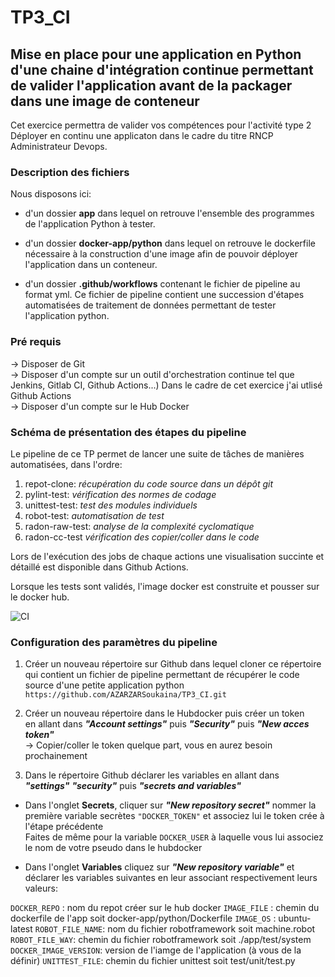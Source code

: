 # TP3_CI
## Mise en place pour une application en Python d'une chaine d'intégration continue permettant de valider l'application avant de la packager dans une image de conteneur
Cet exercice permettra de valider vos compétences pour l'activité type 2 Déployer en continu une applicaton dans le cadre du titre RNCP Administrateur Devops.

### Description des fichiers 
Nous disposons ici: 

* d'un dossier **app** dans lequel on retrouve l'ensemble des programmes de l'application Python à tester. 

* d'un dossier **docker-app/python** dans lequel on retrouve le dockerfile nécessaire à la construction d'une image afin de pouvoir déployer l'application dans un conteneur. 

* d'un dossier **.github/workflows** contenant le fichier de pipeline au format yml. Ce fichier de pipeline contient une succession d'étapes automatisées de traitement de données permettant de tester l'application python.

### Pré requis 
-> Disposer de Git  
-> Disposer d'un compte sur un outil d'orchestration continue tel que Jenkins, Gitlab CI, Github Actions...) Dans le cadre de cet exercice j'ai utlisé Github Actions    
-> Disposer d'un compte sur le Hub Docker  

### Schéma de présentation des étapes du pipeline 
Le pipeline de ce TP permet de lancer une suite de tâches de manières automatisées, dans l'ordre:  
1. repot-clone: *récupération du code source dans un dépôt git*
2. pylint-test: *vérification des normes de codage*  
3. unittest-test: *test des modules individuels*  
4. robot-test: *automatisation de test*
5. radon-raw-test: *analyse de la complexité cyclomatique*
6. radon-cc-test *vérification des copier/coller dans le code*

Lors de l'exécution des jobs de chaque actions une visualisation succinte et détaillé est disponible dans Github Actions.  

Lorsque les tests sont validés, l'image docker est construite et pousser sur le docker hub.  

![CI](https://github.com/AZARZARSoukaina/TP3_CI/assets/105217130/6b15bc63-76e5-49a4-8562-f528d3696408)

### Configuration des paramètres du pipeline
1. Créer un nouveau répertoire sur Github dans lequel cloner ce répertoire
qui contient un fichier de pipeline permettant de récupérer le code source
d'une petite application python  
`https://github.com/AZARZARSoukaina/TP3_CI.git`

3. Créer un nouveau répertoire dans le Hubdocker puis créer un token   
en allant dans ***"Account settings"*** puis ***"Security"*** puis ***"New acces token"***   
-> Copier/coller le token quelque part, vous en aurez besoin prochainement   

4. Dans le répertoire Github déclarer les variables en allant dans ***"settings"*** ***"security"*** puis ***"secrets and variables"***
   
- Dans l'onglet **Secrets**, cliquer sur ***"New repository secret"*** nommer la première variable secrètes `"DOCKER_TOKEN"` et associez lui le token crée à l'étape précédente   
Faites de même pour la variable `DOCKER_USER` à laquelle vous lui associez le nom de votre pseudo dans le hubdocker     

- Dans l'onglet **Variables** cliquez sur ***"New repository variable"*** et déclarer les variables suivantes en leur associant respectivement leurs valeurs:   

`DOCKER_REPO` : nom du repot créer sur le hub docker
`IMAGE_FILE` : chemin du dockerfile de l'app soit docker-app/python/Dockerfile
`IMAGE_OS` : ubuntu-latest
`ROBOT_FILE_NAME`: nom du fichier robotframework soit machine.robot
`ROBOT_FILE_WAY`: chemin du fichier robotframework soit ./app/test/system
`DOCKER_IMAGE_VERSION`: version de l'iamge de l'application (à vous de la définir)
`UNITTEST_FILE`: chemin du fichier unittest soit test/unit/test.py

